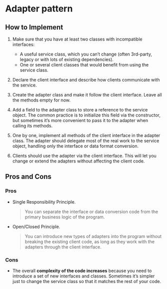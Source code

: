 # Adapter pattern
## How to Implement
1. Make sure that you have at least two classes with incompatible interfaces:

    * A useful service class, which you can’t change (often 3rd-party, legacy or with lots of existing dependencies).
    * One or several client classes that would benefit from using the service class.
2. Declare the client interface and describe how clients communicate with the service.

3. Create the adapter class and make it follow the client interface. Leave all the methods empty for now.

4. Add a field to the adapter class to store a reference to the service object. The common practice is to initialize this field via the constructor, but sometimes it’s more convenient to pass it to the adapter when calling its methods.

5. One by one, implement all methods of the client interface in the adapter class. The adapter should delegate most of the real work to the service object, handling only the interface or data format conversion.

6. Clients should use the adapter via the client interface. This will let you change or extend the adapters without affecting the client code.

## Pros and Cons
### Pros
* Single Responsibility Principle. 
    > You can separate the interface or data conversion code from the primary business logic of the program.
* Open/Closed Principle. 
    > You can introduce new types of adapters into the program without breaking the existing client code, as long as they work with the adapters through the client interface.

### Cons
* The overall **complexity of the code increases** because you need to introduce a set of new interfaces and classes. Sometimes it’s simpler just to change the service class so that it matches the rest of your code.